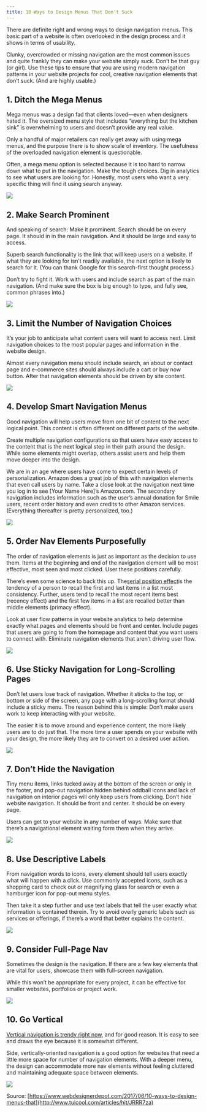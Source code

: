 ```yaml
---
title: 10 Ways to Design Menus That Don’t Suck
---
```


There are definite right and wrong ways to design navigation menus. This basic part of a website is often overlooked in the design process and it shows in terms of usability.

Clunky, overcrowded or missing navigation are the most common issues and quite frankly they can make your website simply suck. Don’t be that guy \(or girl\). Use these tips to ensure that you are using modern navigation patterns in your website projects for cool, creative navigation elements that don’t suck. \(And are highly usable.\)

## 1. Ditch the Mega Menus

Mega menus was a design fad that clients loved—even when designers hated it. The oversized menu style that includes “everything but the kitchen sink” is overwhelming to users and doesn’t provide any real value.

Only a handful of major retailers can really get away with using mega menus, and the purpose there is to show scale of inventory. The usefulness of the overloaded navigation element is questionable.

Often, a mega menu option is selected because it is too hard to narrow down what to put in the navigation. Make the tough choices. Dig in analytics to see what users are looking for. Honestly, most users who want a very specific thing will find it using search anyway.

![](http://img2.tuicool.com/RzYZNna.jpg!web)

## 2. Make Search Prominent

And speaking of search: Make it prominent. Search should be on every page. It should in in the main navigation. And it should be large and easy to access.

Superb search functionality is the link that will keep users on a website. If what they are looking for isn’t readily available, the next option is likely to search for it. \(You can thank Google for this search-first thought process.\)

Don’t try to fight it. Work with users and include search as part of the main navigation. \(And make sure the box is big enough to type, and fully see, common phrases into.\)

![](http://img1.tuicool.com/JJ73aur.jpg!web)

## 3. Limit the Number of Navigation Choices

It’s your job to anticipate what content users will want to access next. Limit navigation choices to the most popular pages and information in the website design.

Almost every navigation menu should include search, an about or contact page and e-commerce sites should always include a cart or buy now button. After that navigation elements should be driven by site content.

![](http://img0.tuicool.com/nAJj6nR.jpg!web)

## 4. Develop Smart Navigation Menus

Good navigation will help users move from one bit of content to the next logical point. This content is often different on different parts of the website.

Create multiple navigation configurations so that users have easy access to the content that is the next logical step in their path around the design. While some elements might overlap, others assist users and help them move deeper into the design.

We are in an age where users have come to expect certain levels of personalization. Amazon does a great job of this with navigation elements that even call users by name. Take a close look at the navigation next time you log in to see \[Your Name Here\]’s Amazon.com. The secondary navigation includes information such as the user’s annual donation for Smile users, recent order history and even credits to other Amazon services. \(Everything thereafter is pretty personalized, too.\)

![](http://img1.tuicool.com/FvqYVnV.jpg!web)

## 5. Order Nav Elements Purposefully

The order of navigation elements is just as important as the decision to use them. Items at the beginning and end of the navigation element will be most effective, most seen and most clicked. User these positions carefully.

There’s even some science to back this up. The[serial position effect](https://en.wikipedia.org/wiki/Serial_position_effect)is the tendency of a person to recall the first and last items in a list most consistency. Further, users tend to recall the most recent items best \(recency effect\) and the first few items in a list are recalled better than middle elements \(primacy effect\).

Look at user flow patterns in your website analytics to help determine exactly what pages and elements should be front and center. Include pages that users are going to from the homepage and content that you want users to connect with. Eliminate navigation elements that aren’t driving user flow.

![](http://img0.tuicool.com/YjyENjZ.jpg!web)

## 6. Use Sticky Navigation for Long-Scrolling Pages

Don’t let users lose track of navigation. Whether it sticks to the top, or bottom or side of the screen, any page with a long-scrolling format should include a sticky menu. The reason behind this is simple: Don’t make users work to keep interacting with your website.

The easier it is to move around and experience content, the more likely users are to do just that. The more time a user spends on your website with your design, the more likely they are to convert on a desired user action.

![](http://img1.tuicool.com/IJrE7nz.jpg!web)

## 7. Don’t Hide the Navigation

Tiny menu items, links tucked away at the bottom of the screen or only in the footer, and pop-out navigation hidden behind oddball icons and lack of navigation on interior pages will only keep users from clicking. Don’t hide website navigation. It should be front and center. It should be on every page.

Users can get to your website in any number of ways. Make sure that there’s a navigational element waiting form them when they arrive.

![](http://img0.tuicool.com/IfErIz7.jpg!web)

## 8. Use Descriptive Labels

From navigation words to icons, every element should tell users exactly what will happen with a click. Use commonly accepted icons, such as a shopping card to check out or magnifying glass for search or even a hamburger icon for pop-out menu styles.

Then take it a step further and use text labels that tell the user exactly what information is contained therein. Try to avoid overly generic labels such as services or offerings, if there’s a word that better explains the content.

![](http://img1.tuicool.com/Vn6fumA.jpg!web)

## 9. Consider Full-Page Nav

Sometimes the design is the navigation. If there are a few key elements that are vital for users, showcase them with full-screen navigation.

While this won’t be appropriate for every project, it can be effective for smaller websites, portfolios or project work.

![](http://img0.tuicool.com/JN7ry22.jpg!web)

## 10. Go Vertical

[Vertical navigation is trendy right now](https://www.webdesignerdepot.com/2017/06/10-sites-doing-vertical-navigation-right/), and for good reason. It is easy to see and draws the eye because it is somewhat different.

Side, vertically-oriented navigation is a good option for websites that need a little more space for number of navigation elements. With a deeper menu, the design can accommodate more nav elements without feeling cluttered and maintaining adequate space between elements.

![](http://img1.tuicool.com/RNV7byY.jpg!web)





Source: [https://www.webdesignerdepot.com/2017/06/10-ways-to-design-menus-that](http://www.tuicool.com/articles/hit/JRRR7za)  


